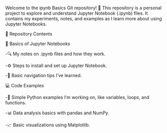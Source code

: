 Welcome to the ipynb Basics Git repository! 🎉 This repository is a personal project to explore and understand Jupyter Notebook (.ipynb) files. It contains my experiments, notes, and examples as I learn more about using Jupyter Notebooks.

📂 Repository Contents

📝 Basics of Jupyter Notebooks

  -🔍 My notes on .ipynb files and how they work.

  -⚙️ Steps to install and set up Jupyter Notebook.

  -🧭 Basic navigation tips I’ve learned.

💻 Code Examples

  -🐍 Simple Python examples I’m working on, like variables, loops, and functions.

  -📊 Data analysis basics with pandas and NumPy.

  -📈 Basic visualizations using Matplotlib.








